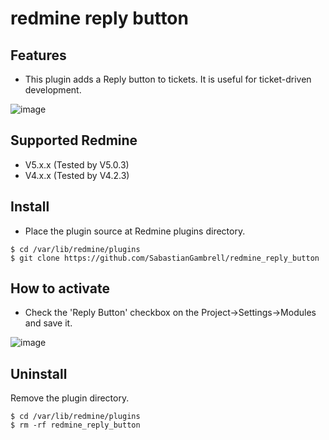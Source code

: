 # redmine reply button

## Features

- This plugin adds a Reply button to tickets. It is useful for ticket-driven development.

![image](https://user-images.githubusercontent.com/115391518/194808276-6ba1eaa2-67d0-47fa-b3d2-fa1de7f284d6.png)

## Supported Redmine
- V5.x.x (Tested by V5.0.3)
- V4.x.x (Tested by V4.2.3)

## Install

- Place the plugin source at Redmine plugins directory.

```
$ cd /var/lib/redmine/plugins
$ git clone https://github.com/SabastianGambrell/redmine_reply_button
```

## How to activate

- Check the 'Reply Button' checkbox on the Project->Settings->Modules and save it.

![image](https://user-images.githubusercontent.com/87136359/204089074-24e2fdb7-08ea-4844-886e-994475c440c8.png)

## Uninstall

Remove the plugin directory.

```
$ cd /var/lib/redmine/plugins
$ rm -rf redmine_reply_button
```
